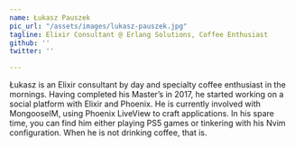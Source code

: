 ```yaml
---
name: Łukasz Pauszek
pic_url: "/assets/images/lukasz-pauszek.jpg"
tagline: Elixir Consultant @ Erlang Solutions, Coffee Enthusiast
github: ''
twitter: ''

---
```

Łukasz is an Elixir consultant by day and specialty coffee enthusiast in the mornings. Having completed his Master’s in 2017, he started working on a social platform with Elixir and Phoenix. He is currently involved with MongooseIM, using Phoenix LiveView to craft applications. In his spare time, you can find him either playing PS5 games or tinkering with his Nvim configuration. When he is not drinking coffee, that is.